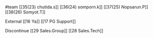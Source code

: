 #team 
[[35(23) chutida.s]]
[[36(24) somporn.k]]
[[37(25) Nopsarun.P]]
[[38(26) Somyot.T]]

External
[[16 Ya]]
[[17 PG Support]]

Discontinue
[[29 Sales.Group]]
[[28 Sales.Tech]]

